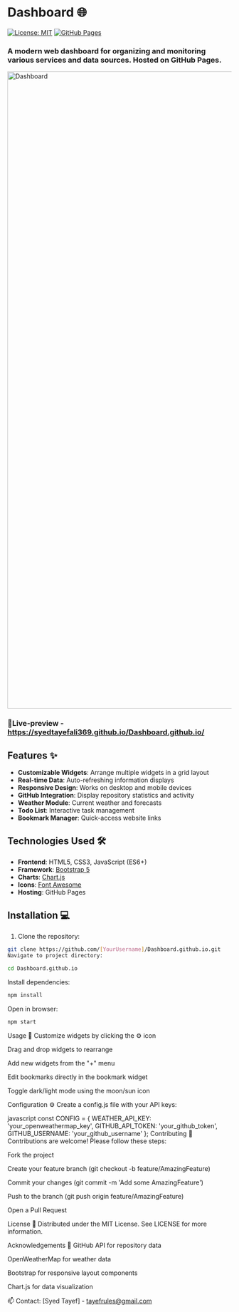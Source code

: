 # Dashboard 🌐

[![License: MIT](https://img.shields.io/badge/License-MIT-blue.svg)](https://opensource.org/licenses/MIT)
[![GitHub Pages](https://github.com/syedtayefali369/Dashboard.github.io/actions/workflows/deploy.yml/badge.svg)](https://github.com/syedtayefali369/Dashboard.github.io/)

### A modern web dashboard for organizing and monitoring various services and data sources. Hosted on GitHub Pages.

<img width="1431" alt="Dashboard" src="https://github.com/user-attachments/assets/8116f906-07a5-452e-9e48-f9308849d362" />

### 🔴Live-preview -https://syedtayefali369.github.io/Dashboard.github.io/
## Features ✨

- **Customizable Widgets**: Arrange multiple widgets in a grid layout
- **Real-time Data**: Auto-refreshing information displays
- **Responsive Design**: Works on desktop and mobile devices
- **GitHub Integration**: Display repository statistics and activity
- **Weather Module**: Current weather and forecasts
- **Todo List**: Interactive task management
- **Bookmark Manager**: Quick-access website links

## Technologies Used 🛠️

- **Frontend**: HTML5, CSS3, JavaScript (ES6+)
- **Framework**: [Bootstrap 5](https://getbootstrap.com/)
- **Charts**: [Chart.js](https://www.chartjs.org/)
- **Icons**: [Font Awesome](https://fontawesome.com/)
- **Hosting**: GitHub Pages

## Installation 💻

1. Clone the repository:
```bash
git clone https://github.com/[YourUsername]/Dashboard.github.io.git
Navigate to project directory:
```
```bash
cd Dashboard.github.io
```
Install dependencies:

```bash
npm install
```
Open in browser:

```bash
npm start
```
Usage 🚀
Customize widgets by clicking the ⚙️ icon

Drag and drop widgets to rearrange

Add new widgets from the "+" menu

Edit bookmarks directly in the bookmark widget

Toggle dark/light mode using the moon/sun icon

Configuration ⚙️
Create a config.js file with your API keys:

javascript
const CONFIG = {
  WEATHER_API_KEY: 'your_openweathermap_key',
  GITHUB_API_TOKEN: 'your_github_token',
  GITHUB_USERNAME: 'your_github_username'
};
Contributing 🤝
Contributions are welcome! Please follow these steps:

Fork the project

Create your feature branch (git checkout -b feature/AmazingFeature)

Commit your changes (git commit -m 'Add some AmazingFeature')

Push to the branch (git push origin feature/AmazingFeature)

Open a Pull Request

License 📄
Distributed under the MIT License. See LICENSE for more information.

Acknowledgements 🙏
GitHub API for repository data

OpenWeatherMap for weather data

Bootstrap for responsive layout components

Chart.js for data visualization

📫 Contact: [Syed Tayef] - tayefrules@gmail.com
